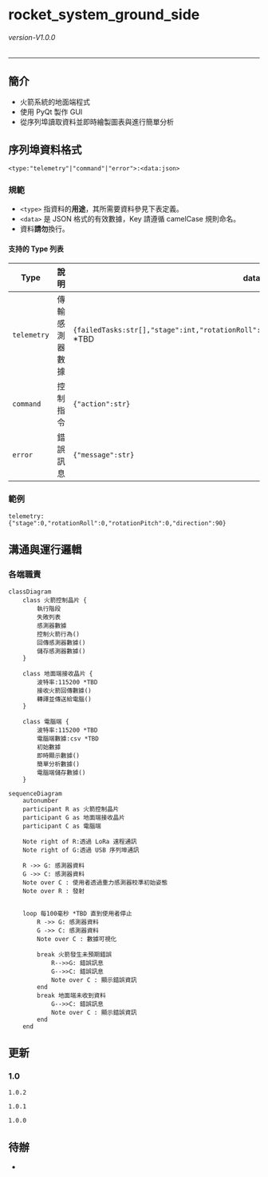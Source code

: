 # rocket_system_ground_side
###### *version-V1.0.0* 
---
## 簡介
- 火箭系統的地面端程式
- 使用 PyQt 製作 GUI
- 從序列埠讀取資料並即時繪製圖表與進行簡單分析
 
## 序列埠資料格式
```
<type:"telemetry"|"command"|"error">:<data:json>
```
### 規範
- `<type>` 指資料的**用途**，其所需要資料參見下表定義。
- `<data>` 是 JSON 格式的有效數據，Key 請遵循 camelCase 規則命名。
- 資料**請勿**換行。

#### 支持的 Type 列表
| Type         | 說明                        | data 格式 |
|-------------|---------------------------|---------------|
| `telemetry` | 傳輸感測器數據 | `{failedTasks:str[],"stage":int,"rotationRoll":float,"rotationPitch":float,"direction":float}` *TBD|
| `command`   | 控制指令                  | `{"action":str}` |
| `error`   | 錯誤訊息               | `{"message":str}` |

### 範例
``` 
telemetry:{"stage":0,"rotationRoll":0,"rotationPitch":0,"direction":90}
```

## 溝通與運行邏輯
### 各端職責
``` mermaid
classDiagram
    class 火箭控制晶片 {
        執行階段
        失敗列表
        感測器數據
        控制火箭行為()
        回傳感測器數據()
        儲存感測器數據()
    }

    class 地面端接收晶片 {
        波特率:115200 *TBD
        接收火箭回傳數據()
        轉譯並傳送給電腦()
    }

    class 電腦端 {
        波特率:115200 *TBD
        電腦端數據:csv *TBD
        初始數據
        即時顯示數據()
        簡單分析數據()
        電腦端儲存數據()
    }
```

``` mermaid
sequenceDiagram
    autonumber
    participant R as 火箭控制晶片
    participant G as 地面端接收晶片
    participant C as 電腦端

    Note right of R:透過 LoRa 遠程通訊 
    Note right of G:透過 USB 序列埠通訊 

    R ->> G: 感測器資料
    G ->> C: 感測器資料
    Note over C : 使用者透過重力感測器校準初始姿態
    Note over R : 發射


    loop 每100毫秒 *TBD 直到使用者停止
        R ->> G: 感測器資料
        G ->> C: 感測器資料
        Note over C : 數據可視化

        break 火箭發生未預期錯誤
            R-->>G: 錯誤訊息
            G-->>C: 錯誤訊息
            Note over C : 顯示錯誤資訊
        end
        break 地面端未收到資料
            G-->>C: 錯誤訊息
            Note over C : 顯示錯誤資訊
        end
    end

```

## 更新
### 1.0
```
1.0.2

1.0.1

1.0.0

```

## 待辦
- 
